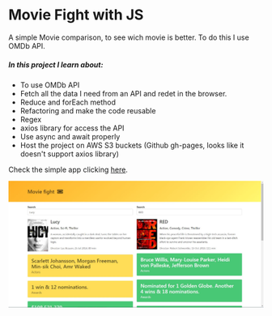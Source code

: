 # Movie Fight with JS

A simple Movie comparison, to see wich movie is better. To do this I use OMDb API. 

##### In this project I learn about:
* To use OMDb API
* Fetch all the data I need from an API and redet in the browser. 
* Reduce and forEach method
* Refactoring and make the code reusable
* Regex
* axios library for access the API
* Use async and await properly
* Host the project on AWS S3 buckets (Github gh-pages, looks like it doesn't support axios library)

Check the simple app clicking [here](http://moviefightapp.s3-website-us-east-1.amazonaws.com/).


![](moviefight.JPG)
